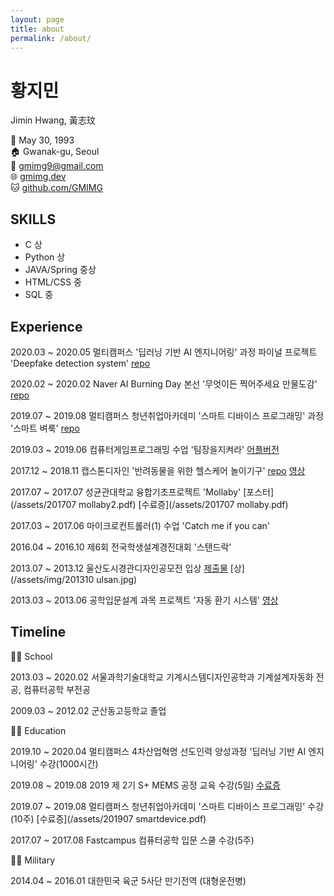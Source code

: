 ```yaml
---
layout: page
title: about
permalink: /about/
---
```


# 황지민

Jimin Hwang, 黃志玟

🎂 May 30, 1993  
🏠 Gwanak-gu, Seoul  
📧 gmimg9@gmail.com  
🌐 [gmimg.dev](https://gmimg.dev)  
🐱 [github.com/GMIMG](https://github.com/GMIMG)



## SKILLS

- C 상
- Python 상
- JAVA/Spring 중상
- HTML/CSS 중
- SQL 중



## Experience

2020.03 ~ 2020.05 멀티캠퍼스 '딥러닝 기반 AI 엔지니어링' 과정 파이널 프로젝트 'Deepfake detection system' [repo](https://github.com/GMIMG/Deepfake-Detection-System)

2020.02 ~ 2020.02 Naver AI Burning Day 본선 '무엇이든 찍어주세요 만물도감' [repo](https://github.com/GMIMG/Naver-AI-Burning-Day-NAIVER)

2019.07 ~ 2019.08 멀티캠퍼스 청년취업아카데미 '스마트 디바이스 프로그래밍' 과정 '스마트 벼룩' [repo](https://github.com/GMIMG/Smart-Flea)

2019.03 ~ 2019.06 컴퓨터게임프로그래밍 수업 '팀장을지켜라' [어플버전](https://play.google.com/store/apps/details?id=com.gibisoft.SaveTheTeamLeader&hl=ko)

2017.12 ~ 2018.11 캡스톤디자인 '반려동물을 위한 헬스케어 놀이기구' [repo](https://github.com/GMIMG/HealthCareToyForPet) [영상](https://www.youtube.com/watch?v=acgj63k56co)

2017.07 ~ 2017.07 성균관대학교 융합기초프로젝트 'Mollaby' [포스터](/assets/201707 mollaby2.pdf) [수료증](/assets/201707 mollaby.pdf)

2017.03 ~ 2017.06 마이크로컨트롤러(1) 수업 'Catch me if you can'

2016.04 ~ 2016.10 제6회 전국학생설계경진대회 '스탠드락'

2013.07 ~ 2013.12 울산도시경관디자인공모전 입상 [제출물](/assets/img/ulsan.jpg) [상](/assets/img/201310 ulsan.jpg)

2013.03 ~ 2013.06 공학입문설계 과목 프로젝트 '자동 환기 시스템' [영상](https://youtu.be/VTyNFgjj47s)



## Timeline

👨‍🎓 School

2013.03 ~ 2020.02 서울과학기술대학교 기계시스템디자인공학과 기계설계자동화 전공, 컴퓨터공학 부전공

2009.03 ~ 2012.02 군산동고등학교 졸업

👨‍🏫 Education

2019.10 ~ 2020.04 멀티캠퍼스 4차산업혁명 선도인력 양성과정 '딥러닝 기반 AI 엔지니어링' 수강(1000시간)

2019.08 ~ 2019.08 2019 제 2기 S+ MEMS 공정 교육 수강(5일) [수료증](/assets/MEMS.pdf)

2019.07 ~ 2019.08 멀티캠퍼스 청년취업아카데미 '스마트 디바이스 프로그래밍' 수강(10주) [수료증](/assets/201907 smartdevice.pdf)

2017.07 ~ 2017.08 Fastcampus 컴퓨터공학 입문 스쿨 수강(5주)

👨‍✈️ Military

2014.04 ~ 2016.01 대한민국 육군 5사단 만기전역 (대형운전병)

